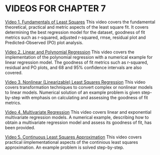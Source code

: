 #  VIDEOS FOR CHAPTER 7

[Video 1. Fundamentals of Least Squares](https://www.youtube.com/watch?v=H9mF66KpthU) This video covers the fundamental theoretical, practical and metric aspects of the least square fit. It covers determining the best regression model  for the dataset, goodness of fit metrics such as r-squared, adjusted r-squared, rmse, residual plot and  Predicted-Observed (PO) plot analysis.

[Video 2. Linear and Polynomial Regression](https://www.youtube.com/watch?v=wfrfmDhxdXE) This video covers the implementation of the polynomial regression with a numerical example for linear regression model. The goodness of fit metrics such as r-squared, residual and PO plots, and 68 and 95% confidence intervals are also covered.

[Video 3. Nonlinear (Linearizable) Least Squares Regression](https://www.youtube.com/watch?v=wG4J4nnjgxk) This video covers transformation techniques to convert complex or nonlinear models to linear models. Numerical solution of an example problem is given step-by-step with emphasis on calculating and assessing the goodness of fit metrics.

[Video 4. Multivariate Regression](https://www.youtube.com/watch?v=CXTDLgHHwgs) This video covers linear and exponential multivariate regression models. A numerical example, describing how to obtain a multivariate regression model and assess its goodness of fit, has been provided. 

[Video 5. Continuous Least Squares Approximation](https://www.youtube.com/watch?v=eGxh6KWnqU4) This video covers practical iimplementational aspects of the continious least squares approximation. An example problem is solved step-by-step.
